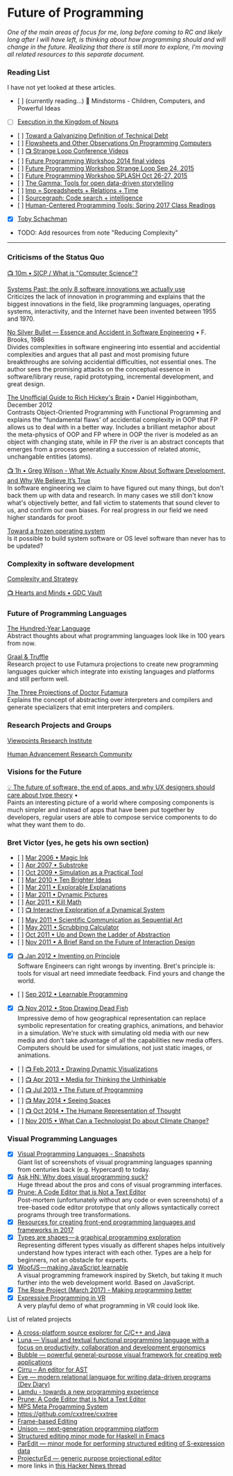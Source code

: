 # Future of Programming
*One of the main areas of focus for me, long before coming to RC and likely long after I will have left, is thinking about how programming should and will change in the future. Realizing that there is still more to explore, I’m moving all related resources to this separate document.*

### Reading List
I have not yet looked at these articles.
* [ ] (currently reading…) 📕 Mindstorms - Children, Computers, and Powerful Ideas
* [ ] [Execution in the Kingdom of Nouns](http://steve-yegge.blogspot.com/2006/03/execution-in-kingdom-of-nouns.html)
* [ ] [Toward a Galvanizing Definition of Technical Debt](https://michaelfeathers.silvrback.com/toward-a-galvanizing-definition-of-technical-debt)
* [ ] [Flowsheets and Other Observations On Programming Computers](http://tinyletter.com/Flowsheets/archive)
* [ ] [📺 Strange Loop Conference Videos](https://www.youtube.com/channel/UC_QIfHvN9auy2CoOdSfMWDw?app=desktop)
* [ ] [Future Programming Workshop 2014 final videos](http://www.future-programming.org/2014/program.html)
* [ ] [Future Programming Workshop Strange Loop Sep 24, 2015](http://www.future-programming.org/2015/programSL.html)
* [ ] [Future Programming Workshop SPLASH Oct 26-27, 2015](http://www.future-programming.org/2015/programSPLASH.html)
* [ ] [The Gamma: Tools for open data-driven storytelling](https://thegamma.net)
* [ ] [Imp = Spreadsheets + Relations + Time](https://github.com/jamii/imp)
* [ ] [Sourcegraph: Code search + intelligence](https://about.sourcegraph.com)
* [ ] [Human-Centered Programming Tools: Spring 2017 Class Readings](http://pgbovine.net/human-centered-programming-tools.htm)
* [x] [Toby Schachman](http://tobyschachman.com)
* TODO: Add resources from note "Reducing Complexity"

----

### Criticisms of the Status Quo
[📺 10m • SICP / What is "Computer Science"?](https://m.youtube.com/watch?v=zQLUPjefuWA)

[Systems Past: the only 8 software innovations we actually use](https://davidad.github.io/blog/2014/03/12/the-operating-system-is-out-of-date/)<br>
Criticizes the lack of innovation in programming and explains that the biggest innovations in the field, like programming languages, operating systems, interactivity, and the Internet have been invented between 1955 and 1970.

[No Silver Bullet — Essence and Accident in Software Engineering](http://faculty.salisbury.edu/~xswang/Research/Papers/SERelated/no-silver-bullet.pdf) • F. Brooks, 1986<br>
Divides complexities in software engineering into essential and accidential complexities and argues that all past and most promising future breakthroughs are solving accidential difficulties, not essential ones. The author sees the promising attacks on the conceptual essence in software/library reuse, rapid prototyping, incremental development, and great design.

[The Unofficial Guide to Rich Hickey's Brain](http://www.flyingmachinestudios.com/programming/the-unofficial-guide-to-rich-hickeys-brain/) • Daniel Higginbotham, December 2012<br>
Contrasts Object-Oriented Programming with Functional Programming and explains the "fundamental flaws' of accidential complexity in OOP that FP allows us to deal with in a better way. Includes a brilliant metaphor about the meta-physics of OOP and FP where in OOP the river is modeled as an object with changing state, while in FP the river is an abstract concepts that emerges from a process generating a succession of related atomic, unchangable entities (atoms).

[📺 1h • Greg Wilson - What We Actually Know About Software Development, and Why We Believe It’s True](https://vimeo.com/9270320)<br>
In software engineering we claim to have figured out many things, but don't back them up with data and research. In many cases we still don't know what's objectively better, and fall victim to statements that sound clever to us, and confirm our own biases. For real progress in our field we need higher standards for proof.

[Toward a frozen operating system](https://urbit.org/blog/2017.5-frozen/)<br>
Is it possible to build system software or OS level software than never has to be updated?

### Complexity in software development
[Complexity and Strategy](https://hackernoon.com/complexity-and-strategy-325cd7f59a92)

[📺 Hearts and Minds • GDC Vault](http://www.gdcvault.com/play/1020788/Hearts-and)

### Future of Programming Languages
[The Hundred-Year Language](http://www.paulgraham.com/hundred.html)<br>
Abstract thoughts about what programming languages look like in 100 years from now.

[Graal & Truffle](https://blog.plan99.net/graal-truffle-134d8f28fb69%3E)<br>
Research project to use Futamura projections to create new programming languages quicker which integrate into existing languages and platforms and still perform well.

[The Three Projections of Doctor Futamura](http://blog.sigfpe.com/2009/05/three-projections-of-doctor-futamura.html)<br>
Explains the concept of abstracting over interpreters and compilers and generate specializers that emit interpreters and compilers.

### Research Projects and Groups
[Viewpoints Research Institute](http://vpri.org)

[Human Advancement Research Community](http://harc.ycr.org)

### Visions for the Future
[💡 The future of software, the end of apps, and why UX designers should care about type theory](https://pchiusano.github.io/2013-05-22/future-of-software.html) • <br>
Paints an interesting picture of a world where composing components is much simpler and instead of apps that have been put together by developers, regular users are able to compose service components to do what they want them to do.

### Bret Victor (yes, he gets his own section)
* [ ] [Mar 2006 • Magic Ink](http://worrydream.com/#!/MagicInk)
* [ ] [Apr 2007 • Substroke](http://worrydream.com/#!/substroke)
* [ ] [Oct 2009 • Simulation as a Practical Tool](http://worrydream.com/#!/SimulationAsAPracticalTool)
* [ ] [Mar 2010 • Ten Brighter Ideas](http://worrydream.com/#!/TenBrighterIdeas)
* [ ] [Mar 2011 • Explorable Explanations](http://worrydream.com/#!/ExplorableExplanations)
* [ ] [Mar 2011 • Dynamic Pictures](http://worrydream.com/#!/DynamicPicturesMotivation)
* [ ] [Apr 2011 • Kill Math](http://worrydream.com/#!/KillMath)
* [ ] [📺 Interactive Exploration of a Dynamical System](http://worrydream.com/#!/InteractiveExplorationOfADynamicalSystem)
* [ ] [May 2011 • Scientific Communication as Sequential Art](http://worrydream.com/#!/ScientificCommunicationAsSequentialArt)
* [ ] [May 2011 • Scrubbing Calculator](http://worrydream.com/#!/ScrubbingCalculator)
* [ ] [Oct 2011 • Up and Down the Ladder of Abstraction](http://worrydream.com/#!2/LadderOfAbstraction)
* [ ] [Nov 2011 • A Brief Rand on the Future of Interaction Design](http://worrydream.com/#!/ABriefRantOnTheFutureOfInteractionDesign)
* [x] [📺 Jan 2012 • Inventing on Principle](http://worrydream.com/#!/InventingOnPrinciple)
	<br>Software Engineers can right wrongs by inventing. Bret's principle is: tools for visual art need immediate feedback. Find yours and change the world.
* [ ] [Sep 2012 • Learnable Programming](http://worrydream.com/#!/LearnableProgramming)
	<br>
* [x] [📺 Nov 2012 • Stop Drawing Dead Fish](http://worrydream.com/#!/StopDrawingDeadFish)
	<br>Impressive demo of how geographical representation can replace symbolic representation for creating graphics, animations, and behavior in a simulation. We're stuck with simulating old media with our new media and don't take advantage of all the capabilities new media offers. Computers should be used for simulations, not just static images, or animations.
* [ ] [📺 Feb 2013 • Drawing Dynamic Visualizations](http://worrydream.com/#!/DrawingDynamicVisualizationsTalk)
* [ ] [📺 Apr 2013 • Media for Thinking the Unthinkable](http://worrydream.com/#!/MediaForThinkingTheUnthinkable)
* [ ] [📺 Jul 2013 • The Future of Programming](http://worrydream.com/#!/TheFutureOfProgramming)
* [ ] [📺 May 2014 • Seeing Spaces](http://worrydream.com/#!/SeeingSpaces)
* [ ] [📺 Oct 2014 • The Humane Representation of Thought](http://worrydream.com/#!/TheHumaneRepresentationOfThoughtTalk)
* [ ] [Nov 2015 • What Can a Technologist Do about Climate Change?](http://worrydream.com/#!/ClimateChange)

### Visual Programming Languages
* [x] [Visual Programming Languages - Snapshots](http://blog.interfacevision.com/design/design-visual-progarmming-languages-snapshots/)
	<br>Giant list of screenshots of visual programming languages spanning from centuries back (e.g. Hypercard) to today.
* [x] [Ask HN: Why does visual programming suck?](https://news.ycombinator.com/item?id=14482988)
	<br>Huge thread about the pros and cons of visual programming interfaces.
* [x] [Prune: A Code Editor that is Not a Text Editor](https://www.facebook.com/notes/kent-beck/prune-a-code-editor-that-is-not-a-text-editor/1012061842160013/)
	<br>Post-mortem (unfortunately without any code or even screenshots) of a tree-based code editor prototype that only allows syntactically correct programs through tree transformations.
* [x] [Resources for creating front-end programming languages and frameworks in 2017](https://medium.com/@stevekrouse/resources-for-creating-front-end-programming-languages-and-frameworks-in-2017-a0c097625f9d)
* [x] [Types are shapes — a graphical programming exploration](https://stevekrouse.com/types-are-shapes-d6af1e83192f)
	<br>Representing different types visually as different shapes helps intuitively understand how types interact with each other. Types are a help for beginners, not an obstacle for experts.
* [x] [WoofJS — making JavaScript learnable](https://stevekrouse.com/woof-d9adf2110fc6)
	<br>A visual programming framework inspired by Sketch, but taking it much further into the web development world. Based on JavaScript.
* [x] [The Rose Project (March 2017) - Making programming better](https://stevekrouse.com/rose-983dc5e0908f)
* [x] [Expressive Programming in VR](http://elevr.com/expressive-programming-in-vr/)
	<br>A very playful demo of what programming in VR could look like.

List of related projects
* [A cross-platform source explorer for C/C++ and Java](https://www.sourcetrail.com/)
* [Luna — Visual and textual functional programming language with a focus on productivity, collaboration and development ergonomics](http://www.luna-lang.org)
* [Bubble — powerful general-purpose visual framework for creating web applications](https://bubble.is)
* [Cirru – An editor for AST](http://cirru.org/)
* [Eve — modern relational language for writing data-driven programs](http://witheve.com) [(Dev Diary)](http://incidentalcomplexity.com)
* [Lamdu - towards a new programming experience](http://www.lamdu.org/)
* [Prune: A Code Editor that is Not a Text Editor](https://www.facebook.com/notes/kent-beck/prune-a-code-editor-that-is-not-a-text-editor/1012061842160013/)
* [MPS Meta Progamming System](http://jetbrains.com/mps)
* https://github.com/cxxtree/cxxtree
* [Frame-based Editing](http://www.greenfoot.org/frames/)
* [Unison — next-generation programming platform](http://unisonweb.org/)
* [Structured editing minor mode for Haskell in Emacs](https://github.com/chrisdone/structured-haskell-mode)
* [ParEdit — minor mode for performing structured editing of S-expression data](https://www.emacswiki.org/emacs/ParEdit)
* [ProjecturEd — generic purpose projectional editor](http://projectured.org)
* more links in [this Hacker News thread](https://news.ycombinator.com/item?id=13773813)
